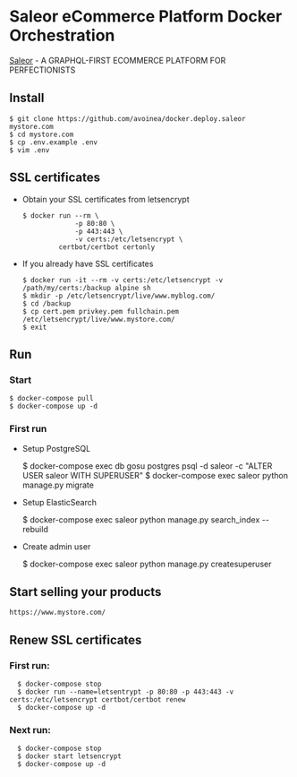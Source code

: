 # Saleor eCommerce Platform Docker Orchestration

[Saleor](https://getsaleor.com/) - A GRAPHQL-FIRST ECOMMERCE PLATFORM FOR PERFECTIONISTS

## Install

    $ git clone https://github.com/avoinea/docker.deploy.saleor mystore.com
    $ cd mystore.com
    $ cp .env.example .env
    $ vim .env

## SSL certificates

* Obtain your SSL certificates from letsencrypt

      $ docker run --rm \
                   -p 80:80 \
                   -p 443:443 \
                   -v certs:/etc/letsencrypt \
               certbot/certbot certonly

* If you already have SSL certificates

      $ docker run -it --rm -v certs:/etc/letsencrypt -v /path/my/certs:/backup alpine sh
      $ mkdir -p /etc/letsencrypt/live/www.myblog.com/
      $ cd /backup
      $ cp cert.pem privkey.pem fullchain.pem /etc/letsencrypt/live/www.mystore.com/
      $ exit

## Run

### Start

    $ docker-compose pull
    $ docker-compose up -d

### First run

* Setup PostgreSQL

    $ docker-compose exec db gosu postgres psql -d saleor -c "ALTER USER saleor WITH SUPERUSER"
    $ docker-compose exec saleor python manage.py migrate

* Setup ElasticSearch

    $ docker-compose exec saleor python manage.py search_index --rebuild

* Create admin user

    $ docker-compose exec saleor python manage.py createsuperuser

## Start selling your products

    https://www.mystore.com/

## Renew SSL certificates

### First run:

      $ docker-compose stop
      $ docker run --name=letsentrypt -p 80:80 -p 443:443 -v certs:/etc/letsencrypt certbot/certbot renew
      $ docker-compose up -d

### Next run:

      $ docker-compose stop
      $ docker start letsencrypt
      $ docker-compose up -d
